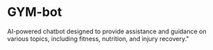# GYM-bot
AI-powered chatbot designed to provide assistance and guidance on various topics, including fitness, nutrition, and injury recovery."

